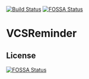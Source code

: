 [![Build Status](https://travis-ci.com/B31G3L/VCSReminder.svg?branch=master)](https://travis-ci.com/B31G3L/VCSReminder)
[![FOSSA Status](https://app.fossa.io/api/projects/git%2Bgithub.com%2FB31G3L%2FVCSReminder.svg?type=shield)](https://app.fossa.io/projects/git%2Bgithub.com%2FB31G3L%2FVCSReminder?ref=badge_shield)
# VCSReminder


## License
[![FOSSA Status](https://app.fossa.io/api/projects/git%2Bgithub.com%2FB31G3L%2FVCSReminder.svg?type=large)](https://app.fossa.io/projects/git%2Bgithub.com%2FB31G3L%2FVCSReminder?ref=badge_large)